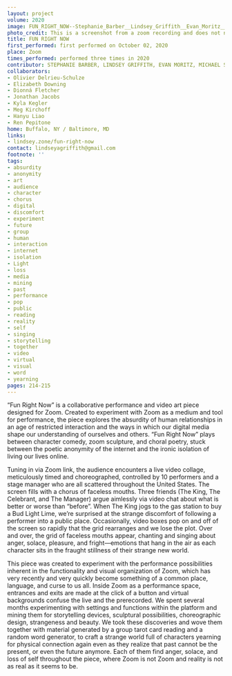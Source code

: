 ```yaml
---
layout: project
volume: 2020
image: FUN_RIGHT_NOW--Stephanie_Barber__Lindsey_Griffith__Evan_Moritz__Michael_Spears.jpg
photo_credit: This is a screenshot from a zoom recording and does not need to be credited.
title: FUN RIGHT NOW
first_performed: first performed on October 02, 2020
place: Zoom
times_performed: performed three times in 2020
contributor: STEPHANIE BARBER, LINDSEY GRIFFITH, EVAN MORITZ, MICHAEL SPEARS
collaborators:
- Olivier Delrieu-Schulze
- Elizabeth Downing
- Dionná Fletcher
- Jonathan Jacobs
- Kyla Kegler
- Meg Kirchoff
- Hanyu Liao
- Ren Pepitone
home: Buffalo, NY / Baltimore, MD
links:
- lindsey.zone/fun-right-now
contact: lindseyagriffith@gmail.com
footnote: ''
tags:
- absurdity
- anonymity
- art
- audience
- character
- chorus
- digital
- discomfort
- experiment
- future
- group
- human
- interaction
- internet
- isolation
- Light
- loss
- media
- mining
- past
- performance
- pop
- public
- reading
- reality
- self
- singing
- storytelling
- together
- video
- virtual
- visual
- word
- yearning
pages: 214-215
---
```




“Fun Right Now” is a collaborative performance and video art piece designed for Zoom. Created to experiment with Zoom as a medium and tool for performance, the piece explores the absurdity of human relationships in an age of restricted interaction and the ways in which our digital media shape our understanding of ourselves and others. “Fun Right Now” plays between character comedy, zoom sculpture, and choral poetry, stuck between the poetic anonymity of the internet and the ironic isolation of living our lives online. 

Tuning in via Zoom link, the audience encounters a live video collage, meticulously timed and choreographed, controlled by 10 performers and a stage manager who are all scattered throughout the United States. The screen fills with a chorus of faceless mouths. Three friends (The King, The Celebrant, and The Manager) argue aimlessly via video chat about what is better or worse than “before”. When The King jogs to the gas station to buy a Bud Light Lime, we’re surprised at the strange discomfort of following a performer into a public place. Occasionally, video boxes pop on and off of the screen so rapidly that the grid rearranges and we lose the plot. Over and over, the grid of faceless mouths appear, chanting and singing about anger, solace, pleasure, and fright—emotions that hang in the air as each character sits in the fraught stillness of their strange new world. 

This piece was created to experiment with the performance possibilities inherent in the functionality and visual organization of Zoom, which has very recently and very quickly become something of a common place, language, and curse to us all. Inside Zoom as a performance space, entrances and exits are made at the click of a button and virtual backgrounds confuse the live and the prerecorded. We spent several months experimenting with settings and functions within the platform and mining them for storytelling devices, sculptural possibilities, choreographic design, strangeness and beauty. We took these discoveries and wove them together with material generated by a group tarot card reading and a random word generator, to craft a strange world full of characters yearning for physical connection again even as they realize that past cannot be the present, or even the future anymore. Each of them find anger, solace, and loss of self throughout the piece, where Zoom is not Zoom and reality is not as real as it seems to be.

